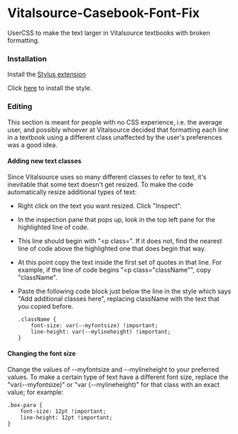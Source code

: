 # Vitalsource-Casebook-Font-Fix
UserCSS to make the text larger in Vitalsource textbooks with broken formatting.

### Installation
Install the [Stylus extension](https://add0n.com/stylus.html)

Click [here](https://github.com/Lithovox/Vitalsource-Casebook-Font-Fix/raw/main/vitalsource.user.css) to install the style.

### Editing
This section is meant for people with no CSS experience, i.e. the average user, and possibly whoever at Vitalsource decided that formatting each line in a textbook using a different class unaffected by the user's preferences was a good idea.

#### Adding new text classes
Since Vitalsource uses so many different classes to refer to text, it's inevitable that some text doesn't get resized. To make the code automatically resize additional types of text:

- Right click on the text you want resized. Click "Inspect".  
- In the inspection pane that pops up, look in the top left pane for the highlighted line of code.   
- This line should begin with "<p class=". If it does not, find the nearest line of code above the highlighted one that does begin that way.  
- At this point copy the text inside the first set of quotes in that line. For example, if the line of code begins "<p class="className"", copy "className".  
- Paste the following code block just below the line in the style which says "Add additional classes here", replacing className with the text that you copied before.

      .className {
          font-size: var(--myfontsize) !important;
          line-height: var(--mylineheight) !important;
      }

#### Changing the font size
Change the values of --myfontsize and --mylineheight to your preferred values. To make a certain type of text have a different font size, replace the "var(--myfontsize)" or "var (--mylineheight)" for that class with an exact value; for example:

    .box-para {
        font-size: 12pt !important;
        line-height: 12pt !important;
    }
